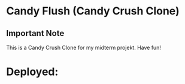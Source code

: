 # Candy Flush (Candy Crush Clone)

## Important Note
This is a Candy Crush Clone for my midterm projekt. Have fun!

# Deployed:
